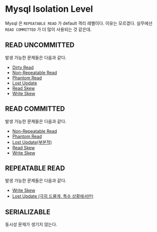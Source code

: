 # Mysql Isolation Level

Mysql 은 `REPEATABLE READ` 가 default 격리 레벨이다. 이유는 모르겠다. 실무에선 `READ COMMITTED` 가 더 많이 사용되는 것 같은데.

## READ UNCOMMITTED

발생 가능한 문제들은 다음과 같다.

- [Dirty Read](../isolation-level/problems/dirty-read.md)
- [Non-Repeatable Read](../isolation-level/problems/non-repeatable-read.md)
- [Phantom Read](../isolation-level/problems/phantom-read.md)
- [Lost Update](../isolation-level/problems/lost-update.md)
- [Read Skew](../isolation-level/problems/read-skew.md)
- [Write Skew](../isolation-level/problems/write-skew.md)

## READ COMMITTED

발생 가능한 문제들은 다음과 같다.

- [Non-Repeatable Read](../isolation-level/problems/non-repeatable-read.md)
- [Phantom Read](../isolation-level/problems/phantom-read.md)
- [Lost Update(부분적)](../isolation-level/problems/lost-update.md)
- [Read Skew](../isolation-level/problems/read-skew.md)
- [Write Skew](../isolation-level/problems/write-skew.md)

## REPEATABLE READ

발생 가능한 문제들은 다음과 같다.

- [Write Skew](../isolation-level/problems/write-skew.md)
- [Lost Update (극히 드물게, 특수 상황에서만)](../isolation-level/problems/lost-update.md)

## SERIALIZABLE

동시성 문제가 생기지 않는다.

